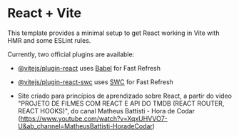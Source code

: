 # React + Vite

This template provides a minimal setup to get React working in Vite with HMR and some ESLint rules.

Currently, two official plugins are available:

- [@vitejs/plugin-react](https://github.com/vitejs/vite-plugin-react/blob/main/packages/plugin-react/README.md) uses [Babel](https://babeljs.io/) for Fast Refresh
- [@vitejs/plugin-react-swc](https://github.com/vitejs/vite-plugin-react-swc) uses [SWC](https://swc.rs/) for Fast Refresh

- Site criado para princípios de aprendizado sobre React, a partir do vídeo "PROJETO DE FILMES COM REACT E API DO TMDB (REACT ROUTER, REACT HOOKS)", do canal Matheus Battisti - Hora de Codar (https://www.youtube.com/watch?v=XqxUHVVO7-U&ab_channel=MatheusBattisti-HoradeCodar)